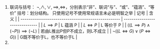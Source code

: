 1. 联词与括号：
	$\neg,\land,\lor,\implies,\iff$，分别表示“非”、联词“与”、“或”、“蕴涵”、“等价”
	 括号：划分结构。
	只使用记号不使用常规语言未必是明智之举
	 | 记号                                                | 含义                           |
	 | --------------------------------------------------- | ------------------------------ |
	 | $L \implies P$                                      | L 蕴涵 P                       |
	 | $L \iff P$                                          | L 等价于 P                     |
	 | $((L \implies P) \land (\neg P)) \implies (\neg L)$ | 若由L推出P但P不成立，则L不成立 |
	 | $\neg((L \iff G)\lor(P \iff G))$                    | G既不等价于L，也不等价于L                               |
 1. 